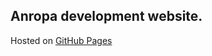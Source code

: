 ## Anropa development website.

Hosted on [GitHub Pages](https://albastraoz.github.io/anropa/index.html)